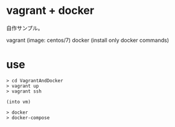 # vagrant + docker

自作サンプル。

vagrant (image: centos/7)
docker (install only docker commands)

# use

```
> cd VagrantAndDocker
> vagrant up
> vagrant ssh

(into vm)

> docker
> docker-compose
```

